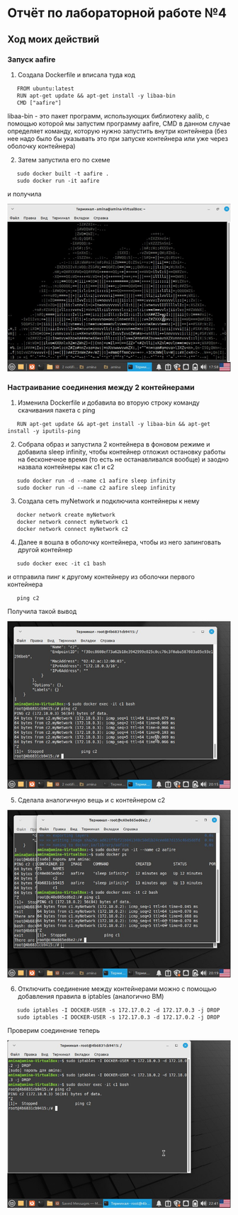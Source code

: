 # Отчёт по лабораторной работе №4
## Ход моих действий
### Запуск aafire
1. Создала Dockerfile и вписала туда код
```
   FROM ubuntu:latest
   RUN apt-get update && apt-get install -y libaa-bin
   CMD ["aafire"]
```
   libaa-bin - это пакет программ, использующих библиотеку aalib, с помощью которой мы запустим программу aafire, CMD в данном случае определяет команду, которую нужно запустить внутри контейнера (без нее надо было бы указывать это при запуске контейнера или уже через оболочку контейнера)
   
2. Затем запустила его по схеме 
```
   sudo docker built -t aafire .
   sudo docker run -it aafire
```
  и получила
   
![Image alt](https://github.com/amina339/-4/blob/main/photo_5328149918919030295_x.jpg)

### Настраивание соединения между 2 контейнерами
1. Изменила Dockerfile и добавила во вторую строку команду скачивания пакета с ping
```
   RUN apt-get update && apt-get install -y libaa-bin && apt-get install -y iputils-ping
``` 
2. Собрала образ и запустила 2 контейнера в фоновом режиме и добавила sleep infinity, чтобы контейнер отложил остановку работы на бесконечное время (то есть не останавливался вообще) и заодно назвала контейнеры как c1 и c2
```
   sudo docker run -d --name c1 aafire sleep infinity
   sudo docker run -d --name c2 aafire sleep infinity
``` 
3. Создала сеть myNetwork и подключила контейнеры к нему
```
   docker network create myNetwork
   docker network connect myNetwork c1
   docker network connect myNetwork c2
```
4. Далее я вошла в оболочку контейнера, чтобы из него запинговать другой контейнер
```
   sudo docker exec -it c1 bash
```
   и отправила пинг к другому контейнеру из оболочки первого контейнера
```
   ping c2
```
   Получила такой вывод
   
![Image alt](https://github.com/amina339/-4/blob/main/photo_5328149918919030572_x.jpg)
   
5. Сделала аналогичную вещь и с контейнером c2

![Image alt](https://github.com/amina339/-4/blob/main/photo_5328149918919030573_x.jpg)

6. Отключить соединение между контейнерами можно с помощью добавления правила в iptables (аналогично ВМ)
```
   sudo iptables -I DOCKER-USER -s 172.17.0.2 -d 172.17.0.3 -j DROP
   sudo iptables -I DOCKER-USER -s 172.17.0.3 -d 172.17.0.2 -j DROP
```
   Проверим соединение теперь

![Image alt](https://github.com/amina339/-4/blob/main/photo_5328149918919030805_x.jpg)

